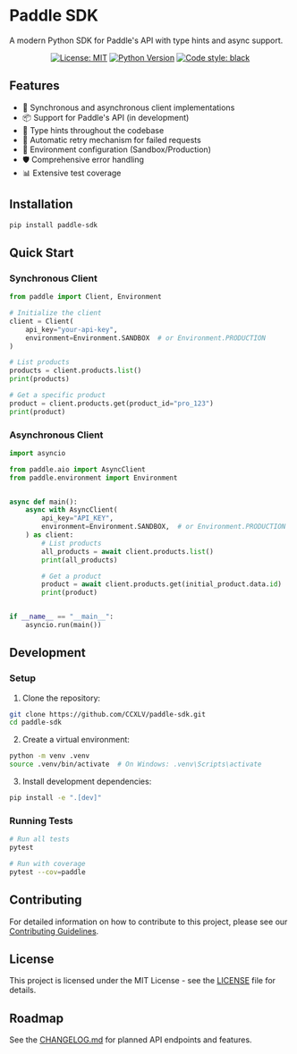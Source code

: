 # Paddle SDK

A modern Python SDK for Paddle's API with type hints and async support.

<p align="center">
  <a href="https://opensource.org/licenses/MIT"><img src="https://img.shields.io/badge/License-MIT-yellow.svg" alt="License: MIT"></a>
  <a href="https://www.python.org/downloads/"><img src="https://img.shields.io/badge/python-3.8%2B-blue" alt="Python Version"></a>
  <a href="https://github.com/psf/black"><img src="https://img.shields.io/badge/code%20style-black-000000.svg" alt="Code style: black"></a>
</p>

## Features

- 🚀 Synchronous and asynchronous client implementations
- 📦 Support for Paddle's API (in development)
- 🧩 Type hints throughout the codebase
- 🔄 Automatic retry mechanism for failed requests
- 🔧 Environment configuration (Sandbox/Production)
- 🛡️ Comprehensive error handling
- 📊 Extensive test coverage

## Installation

```bash
pip install paddle-sdk
```

## Quick Start

### Synchronous Client

```python
from paddle import Client, Environment

# Initialize the client
client = Client(
    api_key="your-api-key",
    environment=Environment.SANDBOX  # or Environment.PRODUCTION
)

# List products
products = client.products.list()
print(products)

# Get a specific product
product = client.products.get(product_id="pro_123")
print(product)
```

### Asynchronous Client

```python
import asyncio

from paddle.aio import AsyncClient
from paddle.environment import Environment


async def main():
    async with AsyncClient(
        api_key="API_KEY",
        environment=Environment.SANDBOX,  # or Environment.PRODUCTION
    ) as client:
        # List products
        all_products = await client.products.list()
        print(all_products)

        # Get a product
        product = await client.products.get(initial_product.data.id)
        print(product)


if __name__ == "__main__":
    asyncio.run(main())
```

## Development

### Setup

1. Clone the repository:

```bash
git clone https://github.com/CCXLV/paddle-sdk.git
cd paddle-sdk
```

2. Create a virtual environment:

```bash
python -m venv .venv
source .venv/bin/activate  # On Windows: .venv\Scripts\activate
```

3. Install development dependencies:

```bash
pip install -e ".[dev]"
```

### Running Tests

```bash
# Run all tests
pytest

# Run with coverage
pytest --cov=paddle
```

## Contributing

For detailed information on how to contribute to this project, please see our [Contributing Guidelines](CONTRIBUTING.md).

## License

This project is licensed under the MIT License - see the [LICENSE](LICENSE) file for details.

## Roadmap

See the [CHANGELOG.md](CHANGELOG.md) for planned API endpoints and features.
